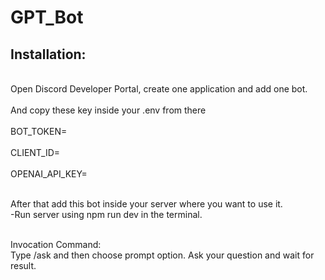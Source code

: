 <h1>GPT_Bot</h1>

<h2>Installation:</h2>
<br>Open Discord Developer Portal, create one application and add one bot. </br>
<br>And copy these key inside your .env from there</br>
<br>BOT_TOKEN=<BOT_TOKEN></br>
<br>CLIENT_ID=<CLIENT_ID></br>
<br>OPENAI_API_KEY=<OPENAI_API_KEY></br>
  
<br>After that add this bot inside your server where you want to use it.</br>
-Run server using npm run dev in the terminal.


<br>Invocation Command:</br>
Type /ask and then choose prompt option. Ask your question and wait for result.
